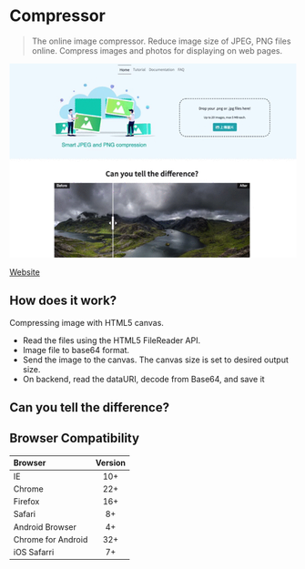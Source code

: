 # Compressor
> The online image compressor. Reduce image size of JPEG, PNG files online.
Compress images and photos for displaying on web pages.

![](./screenshot/demo.gif)

[Website](andy6804tw.github.io/compressor/)

## How does it work?
Compressing image with HTML5 canvas.

- Read the files using the HTML5 FileReader API.
- Image file to base64 format.
- Send the image to the canvas. The canvas size is set to desired output size.
- On backend, read the dataURI, decode from Base64, and save it


## Can you tell the difference?

## Browser Compatibility

| Browser | Version |
| :------ | :-----: |
| IE      | 10+     |
| Chrome  | 22+     |
| Firefox | 16+     |
| Safari  | 8+      |
| Android Browser | 4+ |
| Chrome for Android | 32+ |
| iOS Safarri | 7+ |